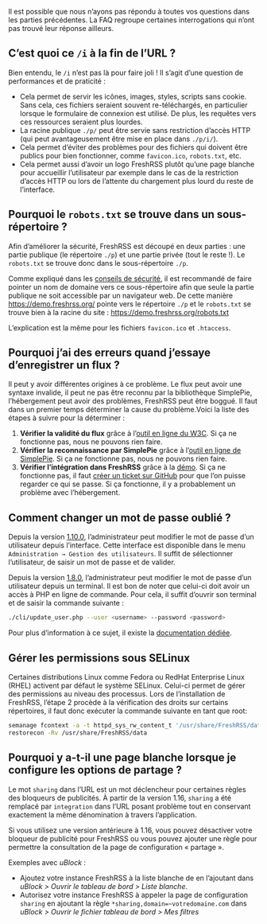 Il est possible que nous n’ayons pas répondu à toutes vos questions dans les
parties précédentes. La FAQ regroupe certaines interrogations qui n’ont pas
trouvé leur réponse ailleurs.

## C’est quoi ce `/i` à la fin de l’URL ?

Bien entendu, le ```/i``` n’est pas là pour faire joli ! Il s’agit d’une
question de performances et de praticité :

* Cela permet de servir les icônes, images, styles, scripts sans
	cookie. Sans cela, ces fichiers seraient souvent re-téléchargés, en
	particulier lorsque le formulaire de connexion est utilisé. De plus, les
	requêtes vers ces ressources seraient plus lourdes.
* La racine publique ```./p/``` peut être servie sans restriction d’accès
	HTTP (qui peut avantageusement être mise en place dans ```./p/i/```).
* Cela permet d’éviter des problèmes pour des fichiers qui doivent être
	publics pour bien fonctionner, comme ```favicon.ico```, ```robots.txt```, etc.
* Cela permet aussi d’avoir un logo FreshRSS plutôt qu’une page blanche pour
	accueillir l’utilisateur par exemple dans le cas de la restriction d’accès
	HTTP ou lors de l’attente du chargement plus lourd du reste de
	l’interface.

## Pourquoi le ```robots.txt``` se trouve dans un sous-répertoire ?

Afin d’améliorer la sécurité, FreshRSS est découpé en deux parties : une
partie publique (le répertoire ```./p```) et une partie privée (tout le
reste !). Le ```robots.txt``` se trouve donc dans le sous-répertoire
```./p```.

Comme expliqué dans les [conseils de
sécurité](01_Installation.md#conseils-de-securite), il est recommandé de
faire pointer un nom de domaine vers ce sous-répertoire afin que seule la
partie publique ne soit accessible par un navigateur web. De cette manière
<https://demo.freshrss.org/> pointe vers le répertoire ```./p``` et le
```robots.txt``` se trouve bien à la racine du site :
<https://demo.freshrss.org/robots.txt>

L’explication est la même pour les fichiers ```favicon.ico``` et
```.htaccess```.

## Pourquoi j’ai des erreurs quand j’essaye d’enregistrer un flux ?

Il peut y avoir différentes origines à ce problème. Le flux peut avoir une
syntaxe invalide, il peut ne pas être reconnu par la bibliothèque SimplePie,
l’hébergement peut avoir des problèmes, FreshRSS peut être boggué. Il faut
dans un premier temps déterminer la cause du problème.Voici la liste des
étapes à suivre pour la déterminer :

1. __Vérifier la validité du flux__ grâce à l’[outil en ligne du
	W3C](https://validator.w3.org/feed/ "Validateur en ligne de flux RSS et
	Atom"). Si ça ne fonctionne pas, nous ne pouvons rien faire.
1. __Vérifier la reconnaissance par SimplePie__ grâce à l’[outil en ligne de
	SimplePie](https://simplepie.org/demo/ "Démo officielle de
	SimplePie"). Si ça ne fonctionne pas, nous ne pouvons rien faire.
1. __Vérifier l’intégration dans FreshRSS__ grâce à la
	[démo](https://demo.freshrss.org "Démo officielle de FreshRSS"). Si ça ne
	fonctionne pas, il faut [créer un ticket sur
	GitHub](https://github.com/FreshRSS/FreshRSS/issues/new "Créer un ticket
	pour FreshRSS") pour que l’on puisse regarder ce qui se passe. Si ça
	fonctionne, il y a probablement un problème avec l’hébergement.

## Comment changer un mot de passe oublié ?

Depuis la version
[1.10.0](https://github.com/FreshRSS/FreshRSS/releases/tag/1.10.0),
l’administrateur peut modifier le mot de passe d’un utilisateur depuis
l’interface. Cette interface est disponible dans le menu ```Administration →
Gestion des utilisateurs```. Il suffit de sélectionner l’utilisateur, de
saisir un mot de passe et de valider.

Depuis la version
[1.8.0](https://github.com/FreshRSS/FreshRSS/releases/tag/1.8.0),
l’administrateur peut modifier le mot de passe d’un utilisateur depuis un
terminal. Il est bon de noter que celui-ci doit avoir un accès à PHP en
ligne de commande. Pour cela, il suffit d’ouvrir son terminal et de saisir
la commande suivante :
```sh
./cli/update_user.php --user <username> --password <password>
```
Pour plus d’information à ce sujet, il existe la [documentation
dédiée](../../cli/README.md).

## Gérer les permissions sous SELinux

Certaines distributions Linux comme Fedora ou RedHat Enterprise Linux (RHEL)
activent par défaut le système SELinux. Celui-ci permet de gérer des
permissions au niveau des processus. Lors de l’installation de FreshRSS,
l’étape 2 procède à la vérification des droits sur certains répertoires, il
faut donc exécuter la commande suivante en tant que root:
```sh
semanage fcontext -a -t httpd_sys_rw_content_t '/usr/share/FreshRSS/data(/.*)?'
restorecon -Rv /usr/share/FreshRSS/data
```

## Pourquoi y a-t-il une page blanche lorsque je configure les options de partage ?

Le mot `sharing` dans l’URL est un mot déclencheur pour certaines règles des
bloqueurs de publicités. À partir de la version 1.16, `sharing` a été
remplacé par `integration` dans l’URL posant problème tout en conservant
exactement la même dénomination à travers l’application.

Si vous utilisez une version antérieure à 1.16, vous pouvez désactiver votre
bloqueur de publicité pour FreshRSS ou vous pouvez ajouter une règle pour
permettre la consultation de la page de configuration « partage ».

Exemples avec _uBlock_ :

* Ajoutez votre instance FreshRSS à la liste blanche de en l’ajoutant dans
	_uBlock > Ouvrir le tableau de bord > Liste blanche_.
* Autorisez votre instance FreshRSS à appeler la page de configuration
	`sharing` en ajoutant la règle `*sharing,domain=~votredomaine.com` dans
	_uBlock > Ouvrir le fichier tableau de bord > Mes filtres_
